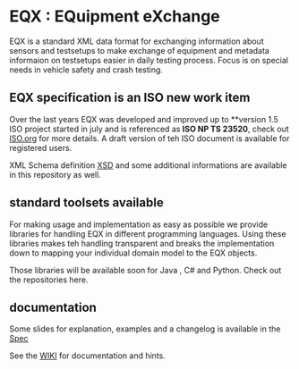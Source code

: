 # EQX : EQuipment eXchange

EQX is a standard XML data format for exchanging information about sensors and testsetups to make exchange of equipment and metadata informaion on testsetups easier in daily testing process.
Focus is on special needs in vehicle safety and crash testing.

## EQX specification is an ISO new work item 
Over the last years EQX was developed and improved up to **version 1.5
ISO project started in july and is referenced as **ISO NP TS 23520**, check out [ISO.org](http://iso.org) for more details. A draft version of teh ISO document is available for registered users.

XML Schema definition [XSD](https://github.com/gieschef/EQX/blob/master/Spec/EquipmentExchange.xsd) and some additional informations are available in this repository as well. 


## standard toolsets available
For making usage and implementation as easy as possible we provide libraries for handling EQX in different programming languages. 
Using these libraries makes teh handling transparent and breaks the implementation down to mapping your individual domain model to the EQX objects.  

Those libraries will be available soon for Java , C# and Python.
Check out the repositories here.

## documentation 

Some slides for explanation, examples and a changelog is available in the [Spec](https://github.com/gieschef/EQX/blob/master/Spec)

See the [WIKI](https://github.com/gieschef/EQX/wiki) for documentation and hints.

